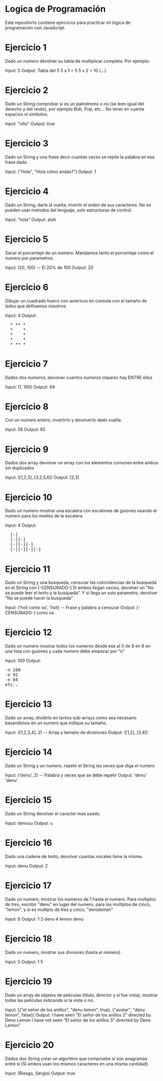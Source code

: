 # Logica de Programación

Este repositorio contiene ejercicios para practicar mi lógica de programación con JavaScript. 

<h1>Ejercicio 1</h1>
Dado un numero devolver su tabla de multiplicar completa. Por ejemplo:

Input: 5
Output:
Tabla del 5
5 x 1 = 5
5 x 2 = 10
(...)

<h1>Ejercicio 2</h1>
Dado un String comprobar si es un palindromo o no (se leen igual del derecho y del revés), por ejemplo Bob, Pop, etc... No tener en cuenta espacios ni simbolos.

Input: "otto" 
Output: true

<h1>Ejercicio 3</h1>
Dado un String y una frase decir cuantas veces se repite la palabra en esa frase dada.

Input: ("Hola", "Hola cómo andas?")
Output: 1

<h1>Ejercicio 4</h1>
Dado un String, darle la vuelta, invertir el orden de sus caracteres. No se pueden usar metodos del lenguaje, solo estructuras de control.

Input: "hola"
Output: aloh

<h1>Ejercicio 5</h1>
Sacar el porcentaje de un numero. Mandamos tanto el porcentaje como el numero por parametros.

Input: (20, 100) -- El 20% de 100
Output: 20

<h1>Ejercicio 6</h1>
Dibujar un cuadrado hueco con astericos en consola con el tamaño de lados que definamos nosotros

Input: 4
Output:
<pre>
  * ** *
  *    *
  *    * 
  *    * 
  * ** * 
</pre>
<h1>Ejercicio 7</h1>
Dados dos numeros, devolver cuantos numeros impares hay ENTRE ellos

Input: (1, 100)
Output: 49

<h1>Ejercicio 8</h1>
Con un numero entero, invertirlo y devolverlo dado vuelta.

Input: 56
Output: 65

<h1>Ejercicio 9</h1>
Dados dos array devolver un array con los elementos comunes entre ambos sin duplicados

Input: ([1,2,3], [3,2,5,6])
Output: [2,3]

<h1>Ejercicio 10</h1>
Dado un numero mostrar una escalera con escalones de guiones usando el numero para los niveles de la escalera.

Input: 4
Output:
<pre>
  [-]
  [-][-]
  [-][-][-]
  [-][-][-][-]
</pre>

<h1>Ejercicio 11</h1>
Dado un String y una busqueda, censurar las coincidencias de la busqueda en el String con [-CENSURADO-] Si ambos llegan vacios, devolver un "No se puede leer el texto y la busqueda". Y si llega un solo parametro, devolver "No se puede hacer la busqueda"

Input: ('holi como va', 'holi) -- Frase y palabra a censurar
Output: [-CENSURADO-] como va

<h1>Ejercicio 12</h1>
Dado un numero mostrar todos los numeros desde ese al 0 de 8 en 8 en una lista con guiones y cada numero debe empezar por "n"

Input: 100
Output:
<pre>
-n 100
-n 92
-n 84
etc..
</pre>

<h1>Ejercicio 13</h1>
Dado un array, dividirlo en tantos sub-arrays como sea necesario basandonos en un numero que indique su tamaño.

Input: ([1,2,3,4], 2) -- Array y tamaño de divisiones
Output: ([1,2], [3,4])

<h1>Ejercicio 14</h1>
Dado un String y un numero, repetir el String las veces que diga el numero

Input: ('denu', 2) -- Palabra y veces que se debe repetir
Output: 'denu' 'denu'

<h1>Ejercicio 15</h1>
Dado un String devolver el caracter mas usado.

Input: denuuu
Output: u

<h1>Ejercicio 16</h1>
Dado una cadena de texto, devolver cuantas vocales tiene la misma.

Input: denu
Output: 2

<h1>Ejercicio 17</h1>
Dado un numero, mostrar los numeros de 1 hasta el numero. Para multiplos de tres, escribir "denu" en lugar del numero, para los multiplos de cinco, "lemon", y si es multiplo de tres y cinco, "denolemon"

Input: 6
Output: 1 2 denu 4 lemon denu

<h1>Ejercicio 18</h1>
Dado un numero, mostrar sus divisores (hasta el número)

Input: 5
Output: 1 5

<h1>Ejercicio 19</h1>
Dado un array de objetos de peliculas (titulo, director y si fue vista), mostrar todas las peliculas indicando si la viste o no.

Input: [{"el señor de los anillos", "denu lemon", true}, {"avatar", "denu lemon", false}]
Output: I have seen "El señor de los anillos 2" directed by Deno Lemon I have not seen "El señor de los anillos 3" directed by Deno Lemon"

<h1>Ejercicio 20</h1>
Dados dos String crear un algoritmo que compruebe si son anagramas entre si (Si ambos usan los mismos caracteres en una misma cantidad)

Input: (Riesgo, Sergio)
Output: true
